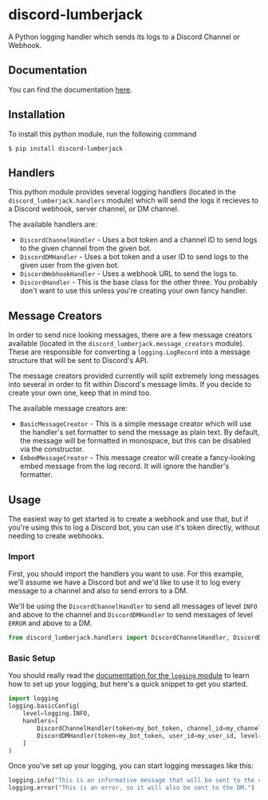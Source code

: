 # discord-lumberjack

A Python logging handler which sends its logs to a Discord Channel or Webhook.

## Documentation

You can find the documentation [here](https://abrahammurciano.github.io/discord-lumberjack/discord_lumberjack/).

## Installation

To install this python module, run the following command

```
$ pip install discord-lumberjack
```

## Handlers

This python module provides several logging handlers (located in the `discord_lumberjack.handlers` module) which will send the logs it recieves to a Discord webhook, server channel, or DM channel.

The available handlers are:

-   `DiscordChannelHandler` - Uses a bot token and a channel ID to send logs to the given channel from the given bot.
-   `DiscordDMHandler` - Uses a bot token and a user ID to send logs to the given user from the given bot.
-   `DiscordWebhookHandler` - Uses a webhook URL to send the logs to.
-   `DiscordHandler` - This is the base class for the other three. You probably don't want to use this unless you're creating your own fancy handler.

## Message Creators

In order to send nice looking messages, there are a few message creators available (located in the `discord_lumberjack.message_creators` module). These are responsible for converting a `logging.LogRecord` into a message structure that will be sent to Discord's API.

The message creators provided currently will split extremely long messages into several in order to fit within Discord's message limits. If you decide to create your own one, keep that in mind too.

The available message creators are:

-   `BasicMessageCreator` - This is a simple message creator which will use the handler's set formatter to send the message as plain text. By default, the message will be formatted in monospace, but this can be disabled via the constructor.
-   `EmbedMessageCreator` - This message creator will create a fancy-looking embed message from the log record. It will ignore the handler's formatter.

## Usage

The easiest way to get started is to create a webhook and use that, but if you're using this to log a Discord bot, you can use it's token directly, without needing to create webhooks.

### Import

First, you should import the handlers you want to use. For this example, we'll assume we have a Discord bot and we'd like to use it to log every message to a channel and also to send errors to a DM.

We'll be using the `DiscordChannelHandler` to send all messages of level `INFO` and above to the channel and `DiscordDMHandler` to send messages of level `ERROR` and above to a DM.

```py
from discord_lumberjack.handlers import DiscordChannelHandler, DiscordDMHandler
```

### Basic Setup

You should really read the [documentation for the `logging` module](https://docs.python.org/3/howto/logging.html#logging-basic-tutorial) to learn how to set up your logging, but here's a quick snippet to get you started.

```py
import logging
logging.basicConfig(
	level=logging.INFO,
	handlers=[
		DiscordChannelHandler(token=my_bot_token, channel_id=my_channel_id),
		DiscordDMHandler(token=my_bot_token, user_id=my_user_id, level=logging.ERROR),
	]
)
```

Once you've set up your logging, you can start logging messages like this:

```py
logging.info("This is an informative message that will be sent to the channel.")
logging.error("This is an error, so it will also be sent to the DM.")
```
